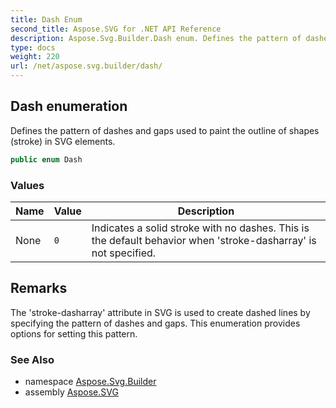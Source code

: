 ```yaml
---
title: Dash Enum
second_title: Aspose.SVG for .NET API Reference
description: Aspose.Svg.Builder.Dash enum. Defines the pattern of dashes and gaps used to paint the outline of shapes stroke in SVG elements
type: docs
weight: 220
url: /net/aspose.svg.builder/dash/
---
```

## Dash enumeration

Defines the pattern of dashes and gaps used to paint the outline of shapes (stroke) in SVG elements.

```csharp
public enum Dash
```

### Values

| Name | Value | Description |
| --- | --- | --- |
| None | `0` | Indicates a solid stroke with no dashes. This is the default behavior when 'stroke-dasharray' is not specified. |

## Remarks

The 'stroke-dasharray' attribute in SVG is used to create dashed lines by specifying the pattern of dashes and gaps. This enumeration provides options for setting this pattern.

### See Also

* namespace [Aspose.Svg.Builder](../../aspose.svg.builder/)
* assembly [Aspose.SVG](../../)
